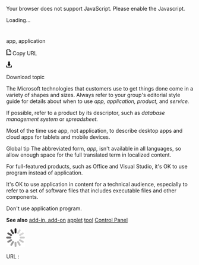 Your browser does not support JavaScript. Please enable the Javascript.

Loading...

# 

app, application

![Copy URL](media/app-application/Copy.png)
Copy URL

![Download](media/app-application/Download.png)

Download topic

The Microsoft technologies that customers use to get things done come in a variety of shapes and sizes. Always refer to your group's editorial style guide for details about when to use *app, application, product,* and *service.*

If possible, refer to a product by its descriptor, such as *database management system* or *spreadsheet.*

Most of the time use app, not application, to describe desktop apps and cloud apps for tablets and mobile devices. 

Global tip The abbreviated form, *app,* isn't available in all languages, so allow enough space for the full translated term in localized content.

For full-featured products, such as Office and Visual Studio, it's OK to use program instead of application.

It's OK to use application in
content for a technical audience, especially to refer to a set of
software files that includes executable files and other components.

Don't use application program.

**See also**
[add-in, add-on](https://worldready.cloudapp.net/Styleguide/Read?id=2700&topicid=28773)
[applet](https://worldready.cloudapp.net/Styleguide/Read?id=2700&topicid=32508)
[tool](https://worldready.cloudapp.net/Styleguide/Read?id=2700&topicid=32532) 
[Control Panel](https://worldready.cloudapp.net/Styleguide/Read?id=2700&topicid=36789)

![In progress](media/app-application/activity-large.gif)

URL :
